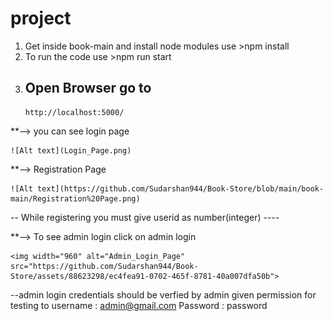 # project

1.  Get inside book-main and install node modules
    use >npm install
2.  To run the code
    use >npm run start
3.  ## Open Browser go to
        http://localhost:5000/

\*\*--> you can see login page

    ![Alt text](Login_Page.png)

\*\*--> Registration Page

    ![Alt text](https://github.com/Sudarshan944/Book-Store/blob/main/book-main/Registration%20Page.png)

-- While registering you must give userid as number(integer) ----

\*\*--> To see admin login click on admin login

    <img width="960" alt="Admin_Login_Page" src="https://github.com/Sudarshan944/Book-Store/assets/88623298/ec4fea91-0702-465f-8781-40a007dfa50b">

--admin login credentials should be verfied by admin given permission for testing to
username : admin@gmail.com
Password : password

